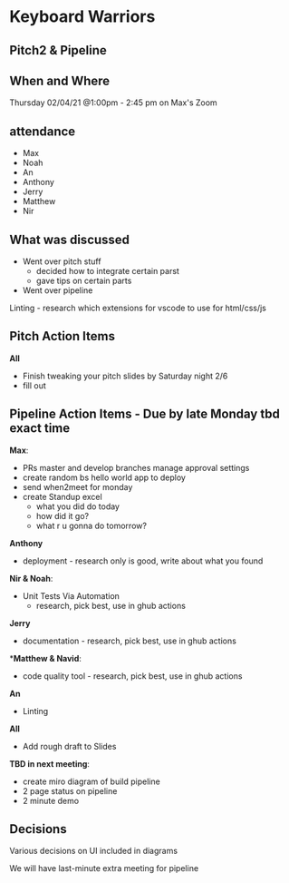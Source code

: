 # Keyboard Warriors

## Pitch2 & Pipeline

## When and Where

Thursday 02/04/21 @1:00pm - 2:45 pm on Max's Zoom

## attendance

- Max
- Noah
- An
- Anthony
- Jerry
- Matthew
- Nir


## What was discussed

- Went over pitch stuff
  - decided how to integrate certain parst
  - gave tips on certain parts
- Went over pipeline



Linting - research which extensions for vscode to use for html/css/js




## Pitch Action Items

**All**
- Finish tweaking your pitch slides by Saturday night 2/6
- fill out 

## Pipeline Action Items - Due by late Monday tbd exact time
**Max**:
  - PRs master and develop branches manage approval settings 
  - create random bs hello world app to deploy
  - send when2meet for monday
  - create Standup excel
    - what you did do today
    - how did it go?
    - what r u gonna do tomorrow?


**Anthony**
- deployment - research only is good, write about what you found

**Nir & Noah**:
  - Unit Tests Via Automation
    - research, pick best, use in ghub actions

**Jerry**
- documentation  - research, pick best, use in ghub actions

***Matthew & Navid**:
 - code quality tool - research, pick best, use in ghub actions


 **An**
 - Linting


**All** 
 - Add rough draft to Slides


**TBD in next meeting**:
 - create miro diagram of build pipeline
 - 2 page status on pipeline 
 - 2 minute demo

## Decisions 

Various decisions on UI included in diagrams

We will have last-minute extra meeting for pipeline

